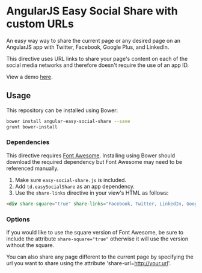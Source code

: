 # AngularJS Easy Social Share with custom URLs

An easy way way to share the current page or any desired page on an AngularJS app with Twitter, Facebook, Google Plus, and LinkedIn.

This directive uses URL links to share your page's content on each of the social media networks and therefore doesn't require the use of an app ID.

View a demo [here](http://tinacious.github.io/angular-easy-social-share/).

## Usage

This repository can be installed using Bower:

```bash
bower install angular-easy-social-share --save
grunt bower-install
```

### Dependencies

This directive requires [Font Awesome](https://github.com/components/font-awesome). Installing using Bower should download the required dependency but Font Awesome may need to be referenced manually.

1. Make sure `easy-social-share.js` is included. 
2. Add `td.easySocialShare` as an app dependency.
3. Use the `share-links` directive in your view's HTML as follows:

```html
<div share-square="true" share-links="Facebook, Twitter, LinkedIn, Google-Plus" share-title="Article Title"></div>
```

### Options

If you would like to use the square version of Font Awesome, be sure to include the attribute `share-square="true"` otherwise it will use the version without the square.

You can also share any page different to the current page by specifying the url you want to share using the attribute 'share-url=http://your.url'.
